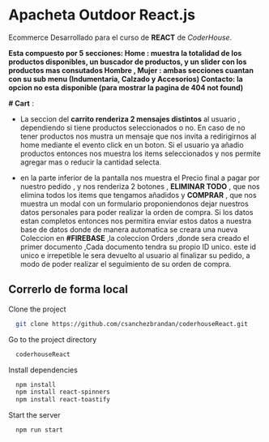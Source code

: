 
# Apacheta Outdoor React.js
Ecommerce Desarrollado para el curso de **REACT** de *CoderHouse*.

**Esta compuesto por 5 secciones:
Home : muestra la totalidad de los productos disponibles, un buscador de productos, y un slider con los productos mas consutados
Hombre , Mujer : ambas secciones cuantan con su sub menu (Indumentaria, Calzado y Accesorios)
Contacto: la opcion no esta disponible (para mostrar la pagina de 404 not found)**

**# Cart** :
* La seccion del **carrito renderiza 2 mensajes distintos** al usuario , dependiendo si tiene productos seleccionados o no. En caso de no tener productos nos mustra un mensaje que nos invita a redirigirnos al home mediante el evento click en un boton. Si el usuario ya añadio productos entonces nos muestra los items seleccionados y nos permite agregar mas o reducir la cantidad selecta. 

* en la parte inferior de la pantalla nos muestra el Precio final a pagar por nuestro pedido , y nos renderiza 2 botones , **ELIMINAR TODO** , que nos elimina todos los items que tengamos añadidos y **COMPRAR** , que nos muestra un modal con un formulario proponiendonos dejar nuestros datos personales para poder realizar la orden de compra. Si los datos estan completos entonces nos permitira enviar estos datos a nuestra base de datos donde de manera automatica se creara una nueva Coleccion en **#FIREBASE** ,la coleccion Orders ,donde sera creado el primer documento ,Cada documento tendra su propio ID unico. este id unico e irrepetible le sera devuelto al usuario al finalizar su pedido, a modo de poder realizar el seguimiento de su orden de compra.


## Correrlo de forma local 

Clone the project

```bash
  git clone https://github.com/csanchezbrandan/coderhouseReact.git
```

Go to the project directory

```bash
  coderhouseReact
```

Install dependencies

```bash
  npm install
  npm install react-spinners
  npm install react-toastify
```

Start the server

```bash
  npm run start
```